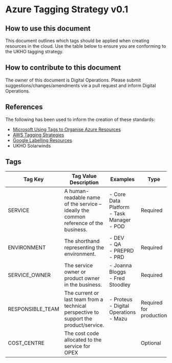 # Azure Tagging Strategy v0.1

## How to use this document

This document outlines which tags should be applied when creating resources in the cloud. Use the table below to ensure you are conforming to the UKHO tagging strategy.

## How to contribute to this document

The owner of this document is Digital Operations. Please submit suggestions/changes/amendments vie a pull request and inform Digital Operations.

## References

The following has been used to inform the creation of these standards:

- [Microsoft Using Tags to Organise Azure Resources](https://docs.microsoft.com/en-us/azure/azure-resource-manager/resource-group-using-tags)
- [AWS Tagging Strategies](https://aws.amazon.com/answers/account-management/aws-tagging-strategies/)
- [Google Labelling Resources](https://cloud.google.com/compute/docs/labeling-resources)
- UKHO Solarwinds

## Tags

| Tag Key | Tag Value Description | Examples | Type |
|---------|-----------------------|----------|------|
| SERVICE | A human-readable name of the service – ideally the common reference of the business. | - Core Data Platform <br /> - Task Manager <br /> - POD | Required |
| ENVIRONMENT | The shorthand representing the environment. | - DEV <br /> - QA <br /> - PREPRD <br /> - PRD | Required |
| SERVICE_OWNER | The service owner or product owner in the business. | - Joanna Bloggs <br /> - Fred Stoodley | Required |
| RESPONSIBLE_TEAM | The current or last team from a technical perspective to support the product/service. | - Proteus <br /> - Digital Operations <br /> - Mazu | Required for production |
| COST_CENTRE | The cost code allocated to the service for OPEX |  | Optional |
